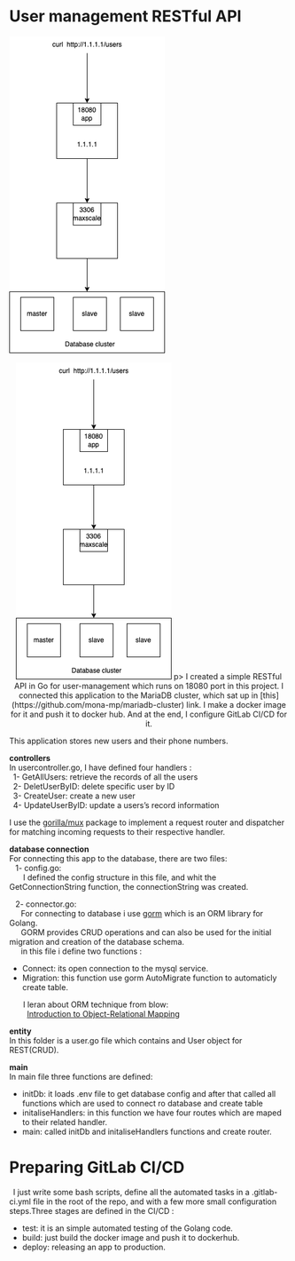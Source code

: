 # User management RESTful API
![diagram](usermanagement-diagram.png)
<p align="center">
    <img src="usermanagement-diagram.png">
p>
I created a simple RESTful API  in Go for user-management which runs on 18080 port in this project. I connected this application to the MariaDB cluster, which sat up in [this](https://github.com/mona-mp/mariadb-cluster) link.
I make a docker image for it and push it to docker hub.
And at the end, I configure GitLab CI/CD for it.

This application stores new users and their phone numbers.

**controllers**\
In usercontroller.go, I have defined four handlers : \
&ensp;1- GetAllUsers: retrieve the records of all the users \
&ensp;2- DeletUserByID: delete specific user by ID \
&ensp;3- CreateUser: create a new user \
&ensp;4- UpdateUserByID: update a users’s record information

I use the [gorilla/mux](https://www.gorillatoolkit.org/pkg/mux) package to implement a request router and dispatcher for matching incoming requests to their respective handler.

**database connection**\
For connecting this app to the database, there are two files:\
&ensp; 1- config.go:\
&ensp;&ensp;&ensp; I defined the config structure in this file, and whit the GetConnectionString function, the connectionString was created.

&ensp; 2- connector.go:\
&ensp;&ensp;&ensp;For connecting to database i use [gorm](https://gorm.io/) which is an ORM library for Golang.\
&ensp;&ensp;&ensp;GORM provides CRUD operations and can also be used for the initial migration and creation of the database schema.\
&ensp;&ensp;&ensp;in this file i define two functions :
- Connect: its open connection to the mysql service.
- Migration: this function use gorm AutoMigrate function to automaticly create table.

&ensp;&ensp;&ensp; I leran about ORM technique from blow:\
  &ensp;&ensp;&ensp; &ensp;[Introduction to Object-Relational Mapping](https://www.youtube.com/watch?v=dHQ-I7kr_SY)



**entity**\
In this folder is a user.go file which contains and User object for REST(CRUD).

**main**\
In main file three functions are defined:
- initDb: it loads .env file to get database config and after that called all functions which are used to connect ro database and create table
- initaliseHandlers: in this function we have four routes which are maped to their related handler.
- main: called initDb and initaliseHandlers functions and create router.

# Preparing GitLab CI/CD
&ensp;I just write some bash scripts, define all the automated tasks in a .gitlab-ci.yml file in the root of the repo, and with a few more small configuration steps.Three stages are defined in the CI/CD :
- test: it is an simple automated testing of the Golang code.
- build: just build the docker image and push it to dockerhub.
- deploy:  releasing an app to production.

